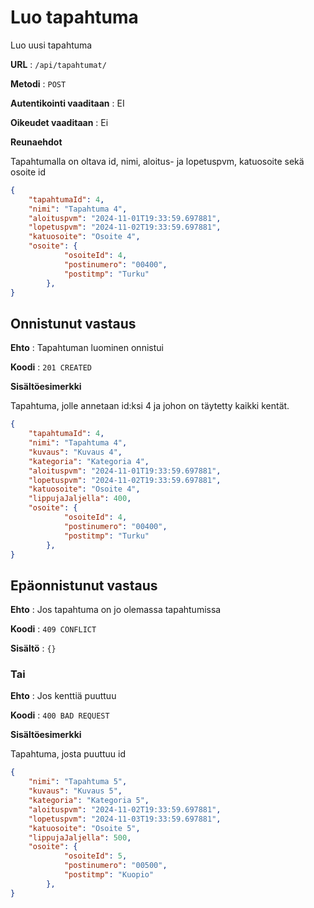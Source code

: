 # Luo tapahtuma

Luo uusi tapahtuma

**URL** : `/api/tapahtumat/`

**Metodi** : `POST`

**Autentikointi vaaditaan** : EI

**Oikeudet vaaditaan** : Ei

**Reunaehdot**

Tapahtumalla on oltava id, nimi, aloitus- ja lopetuspvm, katuosoite sekä osoite id

```json
{
    "tapahtumaId": 4,
    "nimi": "Tapahtuma 4",
    "aloituspvm": "2024-11-01T19:33:59.697881",
    "lopetuspvm": "2024-11-02T19:33:59.697881",
    "katuosoite": "Osoite 4",
    "osoite": {
            "osoiteId": 4,
            "postinumero": "00400",
            "postitmp": "Turku"
        },
}
```

## Onnistunut vastaus

**Ehto** : Tapahtuman luominen onnistui

**Koodi** : `201 CREATED`

**Sisältöesimerkki**

Tapahtuma, jolle annetaan id:ksi 4 ja johon on täytetty kaikki kentät.

```json
{
    "tapahtumaId": 4,
    "nimi": "Tapahtuma 4",
    "kuvaus": "Kuvaus 4",
    "kategoria": "Kategoria 4",
    "aloituspvm": "2024-11-01T19:33:59.697881",
    "lopetuspvm": "2024-11-02T19:33:59.697881",
    "katuosoite": "Osoite 4",
    "lippujaJaljella": 400,
    "osoite": {
            "osoiteId": 4,
            "postinumero": "00400",
            "postitmp": "Turku"
        },
}
```




## Epäonnistunut vastaus

**Ehto** : Jos tapahtuma on jo olemassa tapahtumissa

**Koodi** : `409 CONFLICT`

**Sisältö** : `{}`



### Tai

**Ehto** : Jos kenttiä puuttuu

**Koodi** : `400 BAD REQUEST`

**Sisältöesimerkki**

Tapahtuma, josta puuttuu id

```json
{
    "nimi": "Tapahtuma 5",
    "kuvaus": "Kuvaus 5",
    "kategoria": "Kategoria 5",
    "aloituspvm": "2024-11-02T19:33:59.697881",
    "lopetuspvm": "2024-11-03T19:33:59.697881",
    "katuosoite": "Osoite 5",
    "lippujaJaljella": 500,
    "osoite": {
            "osoiteId": 5,
            "postinumero": "00500",
            "postitmp": "Kuopio"
        },
}
```